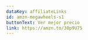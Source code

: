 ```yaml
---
dataKey: affiliateLinks
id: amzn-megawheels-s1
buttonText: Ver mejor precio
link: https://amzn.to/30p9U75
---
```


